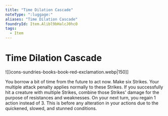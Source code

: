 ```yaml
---
title: "Time Dilation Cascade"
noteType: ":luggage:"
aliases: "Time Dilation Cascade"
foundryId: Item.Alibl9bHalcJ0hcO
tags:
  - Item
---
```


# Time Dilation Cascade
![[icons-sundries-books-book-red-exclamation.webp|150]]

You borrow a bit of time from the future to act now. Make six Strikes. Your multiple attack penalty applies normally to these Strikes. If you successfully hit a creature with multiple Strikes, combine those Strikes' damage for the purpose of resistances and weaknesses. On your next turn, you regain 1 action instead of 3. This is before any alteration in your actions due to the quickened, slowed, and stunned conditions.
